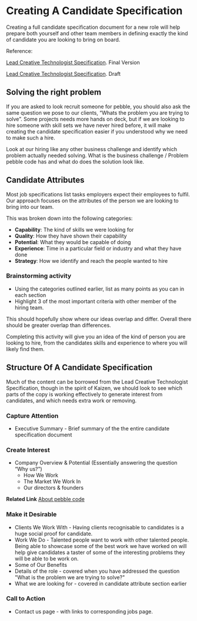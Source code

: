 # Creating A Candidate Specification

Creating a full candidate specification document for a new role will help prepare both yourself and other team members in defining exactly the kind of candidate you are looking to bring on board.

Reference: 

[Lead Creative Technologist Specification](https://www.dropbox.com/sh/umoor8d6zjd3v4c/AAB9JHWP9H6ZXpBJfCwLNkBYa?dl=0). Final Version

[Lead Creative Technologist Specification](https://www.dropbox.com/sh/umoor8d6zjd3v4c/AAB9JHWP9H6ZXpBJfCwLNkBYa?dl=0). Draft

## Solving the right problem
If you are asked to look recruit someone for pebble, you should also ask the same question we pose to our clients, “Whats the problem you are trying to solve”. Some projects needs more hands on deck, but if we are looking to hire someone with skill sets we have never hired before, it will make creating the candidate specification easier if you understood why we need to make such a hire. 

Look at our hiring like any other business challenge and identify which problem actually needed solving. What is the business challenge / Problem pebble code has and what do does the solution look like. 

## Candidate Attributes
Most job specifications list tasks employers expect their employees to fulfil. Our approach focuses on the attributes of the person we are looking to bring into our team.

This was broken down into the following categories:

- **Capability**: The kind of skills we were looking for
- **Quality**: How they have shown their capability
- **Potential**: What they would be capable of doing
- **Experience**: Time in a particular field or industry and what they have done
- **Strategy**: How we identify and reach the people wanted to hire

### Brainstorming activity
- Using the categories outlined earlier, list as many points as you can in each section
- Highlight 3 of the most important criteria with other member of the hiring team. 

This should hopefully show where our ideas overlap and differ. Overall there should be greater overlap than differences.

Completing this activity will give you an idea of the kind of person you are looking to hire, from the candidates skills and experience to where you will likely find them.

## Structure Of A Candidate Specification

Much of the content can be borrowed from the Lead Creative Technologist Specification, though in the spirit of Kaizen, we should look to see which parts of the copy is working effectively to generate interest from candidates, and which needs extra work or removing.

### Capture Attention 

- Executive Summary - Brief summary of the the entire candidate specification document

### Create Interest

- Company Overview & Potential (Essentially answering the question “Why us?”)
  - How We Work
  - The Market We Work In
  - Our directors & founders

**Related Link**
[About pebble code]()

### Make it Desirable

- Clients We Work With - Having clients recognisable to candidates is a huge social proof for candidate.  
- Work We Do - Talented people want to work with other talented people. Being able to showcase some of the best work we have worked on will help give candidates a taster of some of the interesting problems they will be able to be work on.
- Some of Our Benefits
- Details of the role - covered when you have addressed the question "What is the problem we are trying to solve?"
- What we are looking for - covered in candidate attribute section earlier 

### Call to Action

- Contact us page - with links to corresponding jobs page.

